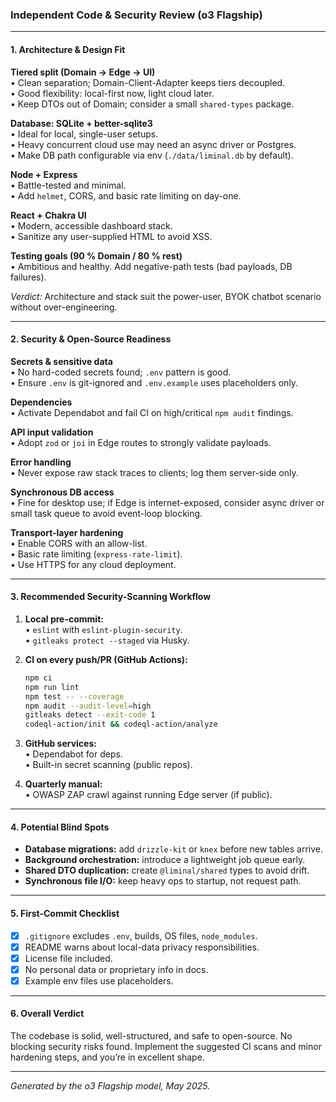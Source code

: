 ### Independent Code & Security Review (o3 Flagship)

---

#### 1. Architecture & Design Fit

**Tiered split (Domain → Edge → UI)**  
• Clean separation; Domain-Client-Adapter keeps tiers decoupled.  
• Good flexibility: local-first now, light cloud later.  
• Keep DTOs out of Domain; consider a small `shared-types` package.

**Database: SQLite + better-sqlite3**  
• Ideal for local, single-user setups.  
• Heavy concurrent cloud use may need an async driver or Postgres.  
• Make DB path configurable via env (`./data/liminal.db` by default).

**Node + Express**  
• Battle-tested and minimal.  
• Add `helmet`, CORS, and basic rate limiting on day-one.

**React + Chakra UI**  
• Modern, accessible dashboard stack.  
• Sanitize any user-supplied HTML to avoid XSS.

**Testing goals (90 % Domain / 80 % rest)**  
• Ambitious and healthy. Add negative-path tests (bad payloads, DB failures).

*Verdict:* Architecture and stack suit the power-user, BYOK chatbot scenario without over-engineering.

---

#### 2. Security & Open-Source Readiness

**Secrets & sensitive data**  
• No hard-coded secrets found; `.env` pattern is good.  
• Ensure `.env` is git-ignored and `.env.example` uses placeholders only.

**Dependencies**  
• Activate Dependabot and fail CI on high/critical `npm audit` findings.

**API input validation**  
• Adopt `zod` or `joi` in Edge routes to strongly validate payloads.

**Error handling**  
• Never expose raw stack traces to clients; log them server-side only.

**Synchronous DB access**  
• Fine for desktop use; if Edge is internet-exposed, consider async driver or small task queue to avoid event-loop blocking.

**Transport-layer hardening**  
• Enable CORS with an allow-list.  
• Basic rate limiting (`express-rate-limit`).  
• Use HTTPS for any cloud deployment.

---

#### 3. Recommended Security-Scanning Workflow

1. **Local pre-commit:**  
   • `eslint` with `eslint-plugin-security`.  
   • `gitleaks protect --staged` via Husky.

2. **CI on every push/PR (GitHub Actions):**
   ```bash
   npm ci
   npm run lint
   npm test -- --coverage
   npm audit --audit-level=high
   gitleaks detect --exit-code 1
   codeql-action/init && codeql-action/analyze
   ```

3. **GitHub services:**  
   • Dependabot for deps.  
   • Built-in secret scanning (public repos).

4. **Quarterly manual:**  
   • OWASP ZAP crawl against running Edge server (if public).

---

#### 4. Potential Blind Spots

* **Database migrations:** add `drizzle-kit` or `knex` before new tables arrive.  
* **Background orchestration:** introduce a lightweight job queue early.  
* **Shared DTO duplication:** create `@liminal/shared` types to avoid drift.  
* **Synchronous file I/O:** keep heavy ops to startup, not request path.

---

#### 5. First-Commit Checklist

- [x] `.gitignore` excludes `.env`, builds, OS files, `node_modules`.  
- [x] README warns about local-data privacy responsibilities.  
- [x] License file included.  
- [x] No personal data or proprietary info in docs.  
- [x] Example env files use placeholders.

---

#### 6. Overall Verdict

The codebase is solid, well-structured, and safe to open-source. No blocking security risks found. Implement the suggested CI scans and minor hardening steps, and you’re in excellent shape.

---

*Generated by the o3 Flagship model, May 2025.*
